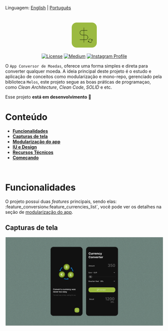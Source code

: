 Linguagem: [English](https://github.com/WillACosta/flutter_currency_micro_app) | [Português](https://github.com/WillACosta/flutter_currency_micro_app/tree/main/docs/translations/pt-BR)

<h1 align="center">
  <img align="center" width ='80px' src="../../../app/assets/images/logo.png" alt="logo">
</h1>

<p align="center">
  <a href="https://opensource.org/licenses/Apache-2.0"><img alt="License" src="https://img.shields.io/badge/License-Apache%202.0-blue.svg"/></a>
  <a href="https://medium.com/@willAmaral"><img alt="Medium" src="https://skydoves.github.io/badges/Story-Medium.svg"/></a>
  <a href="https://www.instagram.com/wiidev/"><img alt="Instagram Profile" src="https://badges.aleen42.com/src/instagram.svg"/></a>
</p>

O `App Conversor de Moedas`, oferece uma forma simples e direta para converter
qualquer moeda. A ideia principal deste projeto é o estudo e aplicação de conceitos
como modularização e mono-repo, gerenciado pela biblioteca `Melos`, este projeto
segue as boas práticas de programaçao, como _Clean Architecture_, _Clean Code_,
_SOLID_ e etc.

Esse projeto **está em desenvolvimento** 🚧

# Conteúdo

- **[Funcionalidades](#funcionalidades)**
- **[Capturas de tela](#capturas-de-tela)**
- **[Modularização do app](#modularização-do-app)**
- **[IU e Design](#IU-e-design)**
- **[Recursos Técnicos](#technical-resources)**
- **[Começando](#getting-started)**

<br>

# Funcionalidades

O projeto possui duas _features_ principais, sendo elas: :feature_conversion`e`:feature_currencies_list`, você pode ver os detalhes
na seção de [modularização do app]().

## Capturas de tela

![Captura do aplicativo exibindo as duas telas principais, Welcome Screen e Home Screen](../../images/screenshots.png "Captura do aplicativo exibindo as duas telas principais, Welcome Screen e Home Screen")
